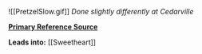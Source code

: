 ![[PretzelSlow.gif]]
*Done slightly differently at Cedarville*

[**Primary Reference Source**](https://countryswingaz.com/2020/03/20/pretzel/)

**Leads into:** 
[[Sweetheart]]